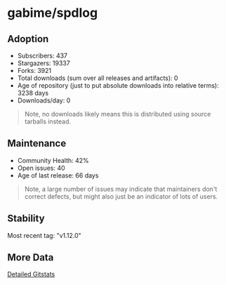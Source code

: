 # gabime/spdlog

## Adoption

- Subscribers: 437
- Stargazers: 19337
- Forks: 3921
- Total downloads (sum over all releases and artifacts): 0
- Age of repository (just to put absolute downloads into relative terms): 3238 days
- Downloads/day: 0

> Note, no downloads likely means this is distributed using source tarballs instead.

## Maintenance

- Community Health: 42%
- Open issues: 40
- Age of last release: 66 days

> Note, a large number of issues may indicate that maintainers don't correct defects, but might also
> just be an indicator of lots of users.

## Stability

Most recent tag: "v1.12.0"

## More Data

[Detailed Gitstats](/bazel-catalog/gitstats/gabime/spdlog)

